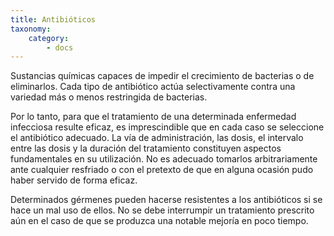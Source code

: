 ```yaml
---
title: Antibióticos
taxonomy:
    category:
        - docs
---
```


Sustancias químicas capaces de impedir el crecimiento de bacterias o de eliminarlos. Cada tipo de antibiótico actúa selectivamente contra una variedad más o menos restringida de bacterias.

Por lo tanto, para que el tratamiento de una determinada enfermedad infecciosa resulte eficaz, es imprescindible que en cada caso se seleccione el antibiótico adecuado. La vía de administración, las dosis, el intervalo entre las dosis y la duración del tratamiento constituyen aspectos fundamentales en su utilización. No es adecuado tomarlos arbitrariamente ante cualquier resfriado o con el pretexto de que en alguna ocasión pudo haber servido de forma eficaz.

Determinados gérmenes pueden hacerse resistentes a los antibióticos si se hace un mal uso de ellos. No se debe interrumpir un tratamiento prescrito aún en el caso de que se produzca una notable mejoría en poco tiempo.